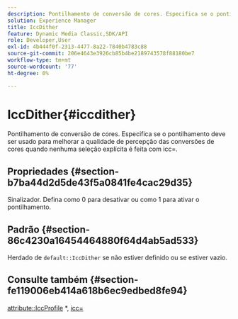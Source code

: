 ```yaml
---
description: Pontilhamento de conversão de cores. Especifica se o pontilhamento deve ser usado para melhorar a qualidade de percepção das conversões de cores quando nenhuma seleção explícita é feita com icc=.
solution: Experience Manager
title: IccDither
feature: Dynamic Media Classic,SDK/API
role: Developer,User
exl-id: 4b444f0f-2313-4477-8a22-7840b4783c88
source-git-commit: 206e4643e3926cb85b4be2189743578f88180be7
workflow-type: tm+mt
source-wordcount: '77'
ht-degree: 0%

---
```


# IccDither{#iccdither}

Pontilhamento de conversão de cores. Especifica se o pontilhamento deve ser usado para melhorar a qualidade de percepção das conversões de cores quando nenhuma seleção explícita é feita com icc=.

## Propriedades {#section-b7ba44d2d5de43f5a0841fe4cac29d35}

Sinalizador. Defina como 0 para desativar ou como 1 para ativar o pontilhamento.

## Padrão {#section-86c4230a16454464880f64d4ab5ad533}

Herdado de `default::IccDither` se não estiver definido ou se estiver vazio.

## Consulte também {#section-fe119006eb414a618b6ec9edbed8fe94}

[attribute::IccProfile](../../../../../is-api/image-catalog/image-serving-api-ref/c-image-catalog-reference/c-attributes-reference/r-iccprofilegray.md) &#42;, [icc=](../../../../../is-api/http-ref/image-serving-api-ref/c-http-protocol-reference/c-command-reference/r-icc.md#reference-182b5679e21e4df3b4d330535a5a7517)
